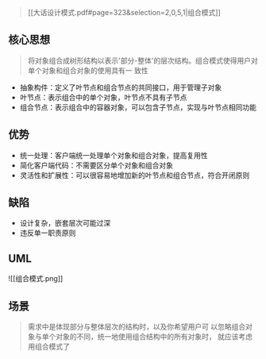 > [[大话设计模式.pdf#page=323&selection=2,0,5,1|组合模式]]
## 核心思想

>将对象组合成树形结构以表示'部分-整体'的层次结构。组合模式使得用户对单个对象和组合对象的使用具有一 致性

- 抽象构件：定义了叶节点和组合节点的共同接口，用于管理子对象
- 叶节点：表示组合中的单个对象，叶节点不具有子节点
- 组合节点：表示组合中的容器对象，可以包含子节点，实现与叶节点相同功能
## 优势

- 统一处理：客户端统一处理单个对象和组合对象，提高复用性
- 简化客户端代码：不需要区分单个对象和组合对象
- 灵活性和扩展性：可以很容易地增加新的叶节点和组合节点，符合开闭原则
## 缺陷

- 设计复杂，嵌套层次可能过深
- 违反单一职责原则
## UML

![[组合模式.png]]
## 场景

> 需求中是体现部分与整体层次的结构时，以及你希望用户可 以忽略组合对象与单个对象的不同，统一地使用组合结构中的所有对象时， 就应该考虑用组合模式了

